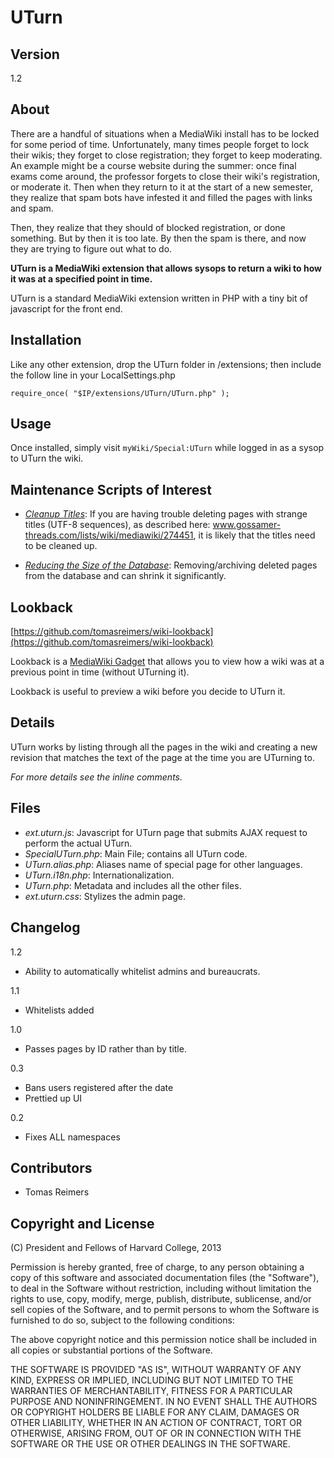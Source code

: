 # UTurn 

## Version

1.2

## About

There are a handful of situations when a MediaWiki install has to be locked for some period of time. Unfortunately, many times people forget to lock their wikis; they forget to close registration; they forget to keep moderating. An example might be a course website during the summer: once final exams come around, the professor forgets to close their wiki's registration, or moderate it. Then when they return to it at the start of a new semester, they realize that spam bots have infested it and filled the pages with links and spam.

Then, they realize that they should of blocked registration, or done something. But by then it is too late. By then the spam is there, and now they are trying to figure out what to do.

**UTurn is a MediaWiki extension that allows sysops to return a wiki to how it was at a specified point in time.**

UTurn is a standard MediaWiki extension written in PHP with a tiny bit of javascript for the front end.

## Installation

Like any other extension, drop the UTurn folder in /extensions; then include the follow line in your LocalSettings.php

    require_once( "$IP/extensions/UTurn/UTurn.php" );

## Usage

Once installed, simply visit `myWiki/Special:UTurn` while logged in as a sysop to UTurn the wiki.

## Maintenance Scripts of Interest

 * [*Cleanup Titles*](http://www.mediawiki.org/wiki/Manual:CleanupTitles.php): If you are having trouble deleting pages with strange titles (UTF-8 sequences), as described here: www.gossamer-threads.com/lists/wiki/mediawiki/274451, it is likely that the titles need to be cleaned up.

 * [*Reducing the Size of the Database*](http://www.mediawiki.org/wiki/Manual:Reduce_size_of_the_database): Removing/archiving deleted pages from the database and can shrink it significantly. 

## Lookback 

[https://github.com/tomasreimers/wiki-lookback](https://github.com/tomasreimers/wiki-lookback)

Lookback is a [MediaWiki Gadget](http://www.mediawiki.org/wiki/Extension:Gadgets) that allows you to view how a wiki was at a previous point in time (without UTurning it). 

Lookback is useful to preview a wiki before you decide to UTurn it.

## Details

UTurn works by listing through all the pages in the wiki and creating a new revision that matches the text of the page at the time you are UTurning to.

*For more details see the inline comments.*

## Files

 * *ext.uturn.js*: Javascript for UTurn page that submits AJAX request to perform the actual UTurn.
 * *SpecialUTurn.php*: Main File; contains all UTurn code.
 * *UTurn.alias.php*: Aliases name of special page for other languages.
 * *UTurn.i18n.php*: Internationalization.
 * *UTurn.php*: Metadata and includes all the other files.
 * *ext.uturn.css*:  Stylizes the admin page.

## Changelog 

1.2

 * Ability to automatically whitelist admins and bureaucrats.

1.1

 * Whitelists added

1.0

 * Passes pages by ID rather than by title.

0.3

 * Bans users registered after the date
 * Prettied up UI

0.2 

 * Fixes ALL namespaces

## Contributors

 * Tomas Reimers

## Copyright and License

(C) President and Fellows of Harvard College, 2013

Permission is hereby granted, free of charge, to any person obtaining a copy of this software and associated documentation files (the "Software"), to deal in the Software without restriction, including without limitation the rights to use, copy, modify, merge, publish, distribute, sublicense, and/or sell copies of the Software, and to permit persons to whom the Software is furnished to do so, subject to the following conditions:

The above copyright notice and this permission notice shall be included in all copies or substantial portions of the Software.

THE SOFTWARE IS PROVIDED "AS IS", WITHOUT WARRANTY OF ANY KIND, EXPRESS OR IMPLIED, INCLUDING BUT NOT LIMITED TO THE WARRANTIES OF MERCHANTABILITY, FITNESS FOR A PARTICULAR PURPOSE AND NONINFRINGEMENT. IN NO EVENT SHALL THE AUTHORS OR COPYRIGHT HOLDERS BE LIABLE FOR ANY CLAIM, DAMAGES OR OTHER LIABILITY, WHETHER IN AN ACTION OF CONTRACT, TORT OR OTHERWISE, ARISING FROM, OUT OF OR IN CONNECTION WITH THE SOFTWARE OR THE USE OR OTHER DEALINGS IN THE SOFTWARE.